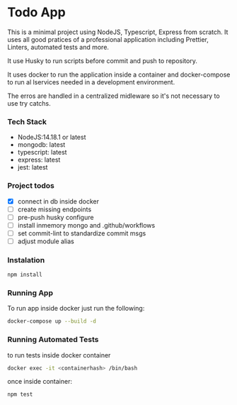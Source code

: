 # Todo App

This is a minimal project using NodeJS, Typescript, Express from scratch.
It uses all good pratices of a professional application including Prettier, Linters, automated tests and more.

It use Husky to run scripts before commit and push to repository.

It uses docker to run the application inside a container and docker-compose to run al lservices needed in a development environment.

The erros are handled in a centralized midleware so it's not necessary to use try catchs.

### Tech Stack

- NodeJS:14.18.1 or latest
- mongodb: latest
- typescript: latest
- express: latest
- jest: latest

### Project todos

- [x] connect in db inside docker
- [ ] create missing endpoints
- [ ] pre-push husky configure
- [ ] install inmemory mongo and .github/workflows
- [ ] set commit-lint to standardize commit msgs
- [ ] adjust module alias

### Instalation

```bash
npm install
```

### Running App

To run app inside docker just run the following:

```bash
docker-compose up --build -d
```

### Running Automated Tests

to run tests inside docker container

```bash
docker exec -it <containerhash> /bin/bash
```

once inside container:

```bash
npm test
```
